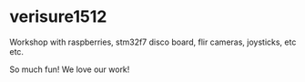 # verisure1512
Workshop with raspberries, stm32f7 disco board, flir cameras, joysticks, etc etc.

So much fun! We love our work!
